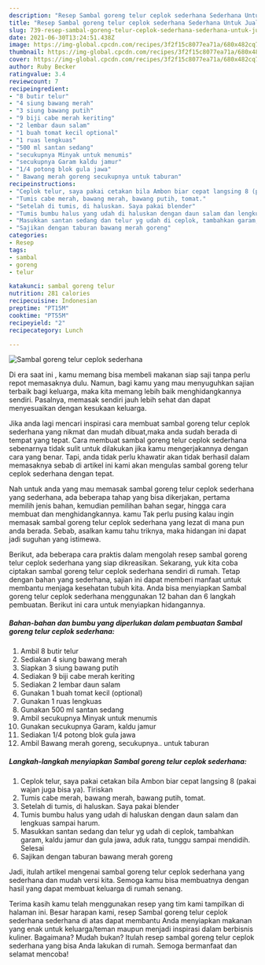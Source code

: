 ```yaml
---
description: "Resep Sambal goreng telur ceplok sederhana Sederhana Untuk Jualan"
title: "Resep Sambal goreng telur ceplok sederhana Sederhana Untuk Jualan"
slug: 739-resep-sambal-goreng-telur-ceplok-sederhana-sederhana-untuk-jualan
date: 2021-06-30T13:24:51.438Z
image: https://img-global.cpcdn.com/recipes/3f2f15c8077ea71a/680x482cq70/sambal-goreng-telur-ceplok-sederhana-foto-resep-utama.jpg
thumbnail: https://img-global.cpcdn.com/recipes/3f2f15c8077ea71a/680x482cq70/sambal-goreng-telur-ceplok-sederhana-foto-resep-utama.jpg
cover: https://img-global.cpcdn.com/recipes/3f2f15c8077ea71a/680x482cq70/sambal-goreng-telur-ceplok-sederhana-foto-resep-utama.jpg
author: Ruby Becker
ratingvalue: 3.4
reviewcount: 7
recipeingredient:
- "8 butir telur"
- "4 siung bawang merah"
- "3 siung bawang putih"
- "9 biji cabe merah keriting"
- "2 lembar daun salam"
- "1 buah tomat kecil optional"
- "1 ruas lengkuas"
- "500 ml santan sedang"
- "secukupnya Minyak untuk menumis"
- "secukupnya Garam kaldu jamur"
- "1/4 potong blok gula jawa"
- " Bawang merah goreng secukupnya untuk taburan"
recipeinstructions:
- "Ceplok telur, saya pakai cetakan bila Ambon biar cepat langsing 8 (pakai wajan juga bisa ya). Tiriskan"
- "Tumis cabe merah, bawang merah, bawang putih, tomat."
- "Setelah di tumis, di haluskan. Saya pakai blender"
- "Tumis bumbu halus yang udah di haluskan dengan daun salam dan lengkuas sampai harum."
- "Masukkan santan sedang dan telur yg udah di ceplok, tambahkan garam, kaldu jamur dan gula jawa, aduk rata, tunggu sampai mendidih. Selesai"
- "Sajikan dengan taburan bawang merah goreng"
categories:
- Resep
tags:
- sambal
- goreng
- telur

katakunci: sambal goreng telur 
nutrition: 281 calories
recipecuisine: Indonesian
preptime: "PT15M"
cooktime: "PT55M"
recipeyield: "2"
recipecategory: Lunch

---
```



![Sambal goreng telur ceplok sederhana](https://img-global.cpcdn.com/recipes/3f2f15c8077ea71a/680x482cq70/sambal-goreng-telur-ceplok-sederhana-foto-resep-utama.jpg)

Di era  saat ini , kamu memang bisa membeli makanan siap saji tanpa perlu repot memasaknya dulu. Namun, bagi kamu yang mau menyuguhkan sajian terbaik bagi keluarga, maka kita memang lebih baik menghidangkannya sendiri. Pasalnya, memasak sendiri jauh lebih sehat dan dapat menyesuaikan dengan kesukaan keluarga.

Jika anda lagi mencari inspirasi cara membuat sambal goreng telur ceplok sederhana yang nikmat dan mudah dibuat,maka anda sudah berada di tempat yang tepat. Cara membuat sambal goreng telur ceplok sederhana  sebenarnya tidak sulit untuk dilakukan jika kamu mengerjakannya dengan cara yang benar. Tapi, anda tidak perlu khawatir akan tidak berhasil dalam memasaknya 
sebab di artikel ini kami akan mengulas sambal goreng telur ceplok sederhana dengan tepat.  



Nah untuk anda yang mau memasak sambal goreng telur ceplok sederhana yang sederhana, ada beberapa tahap yang bisa dikerjakan, pertama memilih jenis bahan, kemudian pemilihan bahan segar, hingga cara membuat dan menghidangkannya. kamu Tak perlu pusing kalau ingin memasak sambal goreng telur ceplok sederhana yang lezat di mana pun anda berada. Sebab, asalkan kamu  tahu triknya, maka hidangan ini dapat jadi suguhan yang istimewa.

Berikut, ada beberapa cara praktis  dalam mengolah resep sambal goreng telur ceplok sederhana yang siap dikreasikan. Sekarang, yuk kita coba ciptakan sambal goreng telur ceplok sederhana sendiri di rumah. Tetap dengan bahan yang sederhana, sajian ini dapat memberi manfaat untuk membantu menjaga kesehatan tubuh kita. Anda bisa menyiapkan Sambal goreng telur ceplok sederhana menggunakan 12 bahan dan 6 langkah pembuatan. Berikut ini cara untuk menyiapkan hidangannya.

<!--inarticleads1-->

##### Bahan-bahan dan bumbu yang diperlukan dalam pembuatan Sambal goreng telur ceplok sederhana:

1. Ambil 8 butir telur
1. Sediakan 4 siung bawang merah
1. Siapkan 3 siung bawang putih
1. Sediakan 9 biji cabe merah keriting
1. Sediakan 2 lembar daun salam
1. Gunakan 1 buah tomat kecil (optional)
1. Gunakan 1 ruas lengkuas
1. Gunakan 500 ml santan sedang
1. Ambil secukupnya Minyak untuk menumis
1. Gunakan secukupnya Garam, kaldu jamur
1. Sediakan 1/4 potong blok gula jawa
1. Ambil  Bawang merah goreng, secukupnya.. untuk taburan




<!--inarticleads2-->

##### Langkah-langkah menyiapkan Sambal goreng telur ceplok sederhana:

1. Ceplok telur, saya pakai cetakan bila Ambon biar cepat langsing 8 (pakai wajan juga bisa ya). Tiriskan
1. Tumis cabe merah, bawang merah, bawang putih, tomat.
1. Setelah di tumis, di haluskan. Saya pakai blender
1. Tumis bumbu halus yang udah di haluskan dengan daun salam dan lengkuas sampai harum.
1. Masukkan santan sedang dan telur yg udah di ceplok, tambahkan garam, kaldu jamur dan gula jawa, aduk rata, tunggu sampai mendidih. Selesai
1. Sajikan dengan taburan bawang merah goreng




Jadi, itulah artikel mengenai  sambal goreng telur ceplok sederhana  yang sederhana dan mudah versi kita. Semoga kamu bisa membuatnya dengan hasil yang dapat membuat keluarga di rumah senang. 

Terima kasih kamu telah menggunakan resep yang tim kami tampilkan di halaman ini. Besar harapan kami, resep  Sambal goreng telur ceplok sederhana sederhana di atas dapat membantu Anda menyiapkan makanan yang enak untuk keluarga/teman maupun menjadi inspirasi dalam berbisnis kuliner. Bagaimana? Mudah bukan? Itulah resep sambal goreng telur ceplok sederhana yang bisa Anda lakukan di rumah. Semoga bermanfaat dan selamat mencoba!


